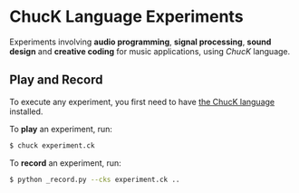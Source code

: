 # ChucK Language Experiments

Experiments involving **audio programming**, **signal processing**, **sound design** and **creative coding** for music applications, using _ChucK_ language.

## Play and Record

To execute any experiment, you first need to have [the ChucK language](https://chuck.stanford.edu/release/) installed.

To **play** an experiment, run:

```bash
$ chuck experiment.ck
```

To **record** an experiment, run:

```bash
$ python _record.py --cks experiment.ck ..
```
